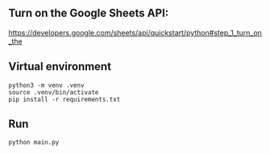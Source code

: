 ## Turn on the Google Sheets API:
https://developers.google.com/sheets/api/quickstart/python#step_1_turn_on_the

## Virtual environment
```
python3 -m venv .venv
source .venv/bin/activate
pip install -r requirements.txt
```

## Run
```
python main.py
```
